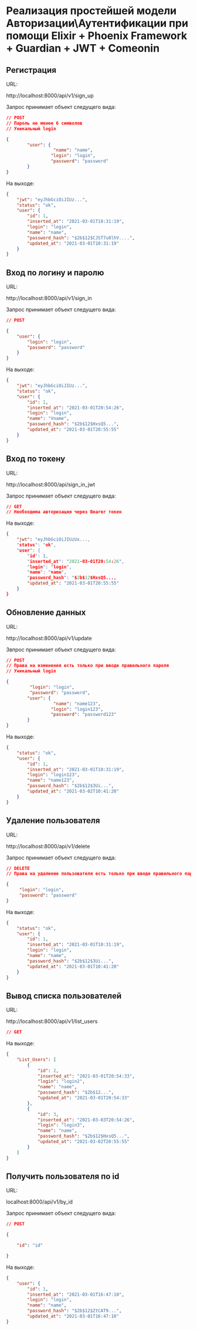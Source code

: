 # Реализация простейшей модели Авторизации\Аутентификации при помощи Elixir + Phoenix Framework + Guardian + JWT + Comeonin
## Регистрация

URL: 

http://localhost:8000/api/v1/sign_up

Запрос принимает объект следущего вида:

``` json
// POST
// Пароль не менее 6 символов
// Уникальный login

{
        "user": {
                  "name": "name",
                 "login": "login",
                 "password": "password"
        } 
}
```

На выходе:

``` json
{
    "jwt": "eyJhbGciOiJIUz...",
    "status": "ok",
    "user": {
        "id": 1,
        "inserted_at": "2021-03-01T10:31:19",
        "login": "login",
        "name": "name",
        "password_hash": "$2b$12$CJST7u0lhV....",
        "updated_at": "2021-03-01T10:31:19"
    }
}
```

## Вход по логину и паролю

URL: 

http://localhost:8000/api/v1/sign_in

Запрос принимает объект следущего вида:

``` json
// POST

{
	"user": {
		"login": "login",
		"password": "password"
	}
}
```

На выходе:

``` json
{
    "jwt": "eyJhbGciOiJIUz...",
    "status": "ok",
    "user": {
        "id": 1,
        "inserted_at": "2021-03-01T20:54:26",
        "login": "login",
        "name": "Vname",
        "password_hash": "$2b$12$HxsQ5...",
        "updated_at": "2021-03-01T20:55:55"
    }
}
```

## Вход по токену

URL: 

http://localhost:8000/api/sign_in_jwt

Запрос принимает объект следущего вида:

``` json
// GET
// Необходима авторизация через Bearer токен

```

На выходе:

``` json
{
    "jwt": "eyJhbGciOiJIUzUx...,
    "status": "ok",
    "user": {
        "id": 1,
        "inserted_at": "2021-03-01T20:54:26",
        "login": "login",
        "name": "name",
        "password_hash": "$2b$12$HxsQ5...,
        "updated_at": "2021-03-01T20:55:55"
    }
}
```

## Обновление данных

URL: 

http://localhost:8000/api/v1/update

Звпрос принимает объект следущего вида:

``` json
// POST
// Права на изменения есть только при вводе правильного пароля
// Уникальный login

{
         "login": "login",
         "password": "password",
        "user": {
                  "name": "name123",
                 "login": "login123",
                 "password": "password123"
        } 
}
```

На выходе:

``` json
{
    "status": "ok",
    "user": {
        "id": 1,
        "inserted_at": "2021-03-01T10:31:19",
        "login": "login123",
        "name": "name123",
        "password_hash": "$2b$12$3Ui...",
        "updated_at": "2021-03-02T10:41:20"
    }
}
```

## Удаление пользователя

URL: 

http://localhost:8000/api/v1/delete

Запрос принимает объект следущего вида:

``` json
// DELETE
// Права на удаление пользователя есть только при вводе правильного пароля

{
     "login": "login",
     "password": "password"
}
```

На выходе:

``` json
{
    "status": "ok",
    "user": {
        "id": 1,
        "inserted_at": "2021-03-01T10:31:19",
        "login": "login",
        "name": "name",
        "password_hash": "$2b$12$3Ui...",
        "updated_at": "2021-03-01T10:41:20"
    }
}
```

## Вывод списка пользователей

URL: 

http://localhost:8000/api/v1/list_users
``` json 
// GET
```

На выходе:

``` json
{
    "List_Users": [
        {
            "id": 2,
            "inserted_at": "2021-03-01T20:54:33",
            "login": "login2",
            "name": "name",
            "password_hash": "$2b$12...",
            "updated_at": "2021-03-01T20:54:33"
        },
        {
            "id": 3,
            "inserted_at": "2021-03-03T20:54:26",
            "login": "login3",
            "name": "name",
            "password_hash": "$2b$12$HxsQ5...",
            "updated_at": "2021-03-02T20:55:55"
        }
    ]
}
```
## Получить пользователя по id

URL: 

localhost:8000/api/v1/by_id

Запрос принимает объект следущего вида:

``` json
// POST

{

    "id": "id"

}
```

На выходе:

``` json
{
    "user": {
        "id": 1,
        "inserted_at": "2021-03-01T16:47:10",
        "login": "login",
        "name": "name",
        "password_hash": "$2b$12$ZtCAT9...",
        "updated_at": "2021-03-01T16:47:10"            
}
```
